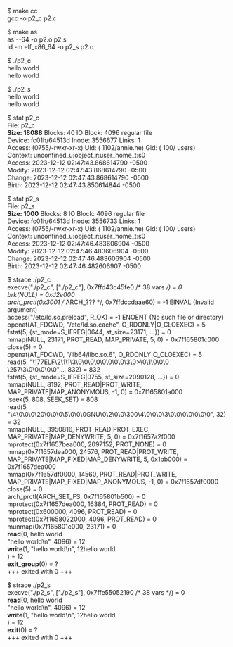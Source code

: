 $ make cc  
gcc -o p2_c p2.c  

$ make as  
as --64 -o p2.o p2.s  
ld -m elf_x86_64 -o p2_s p2.o  

$ ./p2_c  
hello world  
hello world  

$ ./p2_s  
hello world  
hello world  

$ stat p2_c   
  File: p2_c  
  **Size: 18088**           Blocks: 40         IO Block: 4096   regular file  
Device: fc01h/64513d    Inode: 3556677     Links: 1  
Access: (0755/-rwxr-xr-x)  Uid: ( 1102/annie.he)   Gid: (  100/   users)  
Context: unconfined_u:object_r:user_home_t:s0  
Access: 2023-12-12 02:47:43.868614790 -0500  
Modify: 2023-12-12 02:47:43.868614790 -0500  
Change: 2023-12-12 02:47:43.868614790 -0500  
 Birth: 2023-12-12 02:47:43.850614844 -0500  

$ stat p2_s  
  File: p2_s  
  **Size: 1000**            Blocks: 8          IO Block: 4096   regular file  
Device: fc01h/64513d    Inode: 3556733     Links: 1  
Access: (0755/-rwxr-xr-x)  Uid: ( 1102/annie.he)   Gid: (  100/   users)  
Context: unconfined_u:object_r:user_home_t:s0  
Access: 2023-12-12 02:47:46.483606904 -0500  
Modify: 2023-12-12 02:47:46.483606904 -0500  
Change: 2023-12-12 02:47:46.483606904 -0500  
 Birth: 2023-12-12 02:47:46.482606907 -0500  

$ strace ./p2_c  
execve("./p2_c", ["./p2_c"], 0x7ffd43c45fe0 /* 38 vars */) = 0  
brk(NULL)                               = 0xd2e000  
arch_prctl(0x3001 /* ARCH_??? */, 0x7ffdccdaae60) = -1 EINVAL (Invalid argument)  
access("/etc/ld.so.preload", R_OK)      = -1 ENOENT (No such file or directory)  
openat(AT_FDCWD, "/etc/ld.so.cache", O_RDONLY|O_CLOEXEC) = 5  
fstat(5, {st_mode=S_IFREG|0644, st_size=23171, ...}) = 0  
mmap(NULL, 23171, PROT_READ, MAP_PRIVATE, 5, 0) = 0x7f165801c000  
close(5)                                = 0  
openat(AT_FDCWD, "/lib64/libc.so.6", O_RDONLY|O_CLOEXEC) = 5  
read(5, "\177ELF\2\1\1\3\0\0\0\0\0\0\0\0\3\0>\0\1\0\0\0 \257\3\0\0\0\0\0"..., 832) = 832  
fstat(5, {st_mode=S_IFREG|0755, st_size=2090128, ...}) = 0  
mmap(NULL, 8192, PROT_READ|PROT_WRITE, MAP_PRIVATE|MAP_ANONYMOUS, -1, 0) = 0x7f165801a000  
lseek(5, 808, SEEK_SET)                 = 808  
read(5, "\4\0\0\0\20\0\0\0\5\0\0\0GNU\0\2\0\0\300\4\0\0\0\3\0\0\0\0\0\0\0", 32) = 32  
mmap(NULL, 3950816, PROT_READ|PROT_EXEC, MAP_PRIVATE|MAP_DENYWRITE, 5, 0) = 0x7f1657a2f000  
mprotect(0x7f1657bea000, 2097152, PROT_NONE) = 0  
mmap(0x7f1657dea000, 24576, PROT_READ|PROT_WRITE, MAP_PRIVATE|MAP_FIXED|MAP_DENYWRITE, 5, 0x1bb000) = 0x7f1657dea000  
mmap(0x7f1657df0000, 14560, PROT_READ|PROT_WRITE, MAP_PRIVATE|MAP_FIXED|MAP_ANONYMOUS, -1, 0) = 0x7f1657df0000  
close(5)                                = 0  
arch_prctl(ARCH_SET_FS, 0x7f165801b500) = 0  
mprotect(0x7f1657dea000, 16384, PROT_READ) = 0  
mprotect(0x600000, 4096, PROT_READ)     = 0  
mprotect(0x7f1658022000, 4096, PROT_READ) = 0  
munmap(0x7f165801c000, 23171)           = 0  
**read**(0, hello world  
"hello world\n", 4096)          = 12  
**write**(1, "hello world\n", 12hello world  
)           = 12  
**exit_group**(0)                           = ?  
+++ exited with 0 +++  

$ strace ./p2_s  
execve("./p2_s", ["./p2_s"], 0x7ffe55052190 /* 38 vars */) = 0  
**read**(0, hello world  
"hello world\n", 4096)          = 12  
**write**(1, "hello world\n", 12hello world  
)           = 12  
**exit**(0)                                 = ?  
+++ exited with 0 +++  